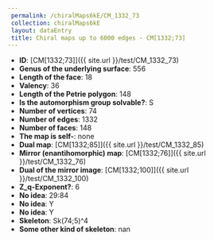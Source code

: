 ```yaml
--- 
 permalink: /chiralMaps6kE/CM_1332_73 
 collection: chiralMaps6kE
 layout: dataEntry
 title: Chiral maps up to 6000 edges - CM[1332;73]
---
```


- **ID**: [CM[1332;73]]({{ site.url }}/test/CM_1332_73)
- **Genus of the underlying surface**: 556
- **Length of the face**: 18
- **Valency**: 36
- **Length of the Petrie polygon**: 148
- **Is the automorphism group solvable?**: S
- **Number of vertices**: 74
- **Number of edges**: 1332
- **Number of faces**: 148
- **The map is self-**: none
- **Dual map**: [CM[1332;85]]({{ site.url }}/test/CM_1332_85)
- **Mirror (enantihomorphic) map**: [CM[1332;76]]({{ site.url }}/test/CM_1332_76)
- **Dual of the mirror image**: [CM[1332;100]]({{ site.url }}/test/CM_1332_100)
- **Z_q-Exponent?**: 6
- **No idea**:  29:84
- **No idea**: Y
- **No idea**: Y
- **Skeleton**: Sk(74;5)^4
- **Some other kind of skeleton**: nan
